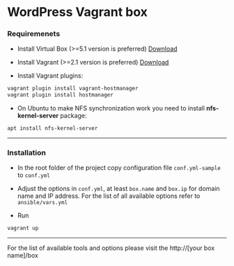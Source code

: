 # WordPress Vagrant box

### Requiremenets

* Install Virtual Box (>=5.1 version is preferred) <a href="https://www.virtualbox.org/wiki/Downloads" target="_blank">Download</a>

* Install Vagrant (>=2.1 version is preferred) <a href="https://www.vagrantup.com/downloads.html" target="_blank">Download</a>

* Install Vagrant plugins:
``` bash
vagrant plugin install vagrant-hostmanager
vagrant plugin install hostmanager
```

* On Ubuntu to make NFS synchronization work you need to install **nfs-kernel-server** package:
``` bash
apt install nfs-kernel-server
```
---

### Installation

* In the root folder of the project copy configuration file `conf.yml-sample` to `conf.yml`

* Adjust the options in `conf.yml`, at least `box.name` and `box.ip` for domain name and IP address. For the list of all available options refer to `ansible/vars.yml`

* Run
``` bash
vagrant up
```
---
For the list of available tools and options please visit the http://[your box name]/box
